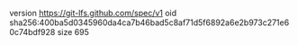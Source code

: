 version https://git-lfs.github.com/spec/v1
oid sha256:400ba5d0345960da4ca7b46bad5c8af71d5f6892a6e2b973c271e60c74bdf928
size 695
